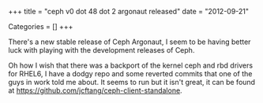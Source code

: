 +++
title = "ceph v0 dot 48 dot 2 argonaut released"
date = "2012-09-21"


Categories = []
+++

There's a new stable release of Ceph Argonaut, I seem to be having better
luck with playing with the development releases of Ceph.

Oh how I wish that there was a backport of the kernel ceph and rbd drivers
for RHEL6, I have a dodgy repo and some reverted commits that one of
the guys in work told me about. It seems to run but it isn't great,
it can be found at <https://github.com/jcftang/ceph-client-standalone>.
